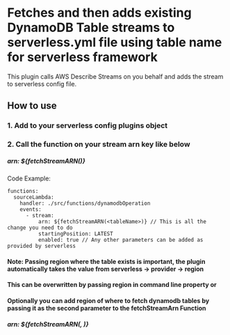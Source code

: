 # Fetches and then adds existing DynamoDB Table streams to serverless.yml file using table name for serverless framework

This plugin calls AWS Describe Streams on you behalf and adds the stream to serverless config file.

## How to use

### 1. Add to your serverless config plugins object

### 2. Call the function on your stream arn key like below

##### arn: ${fetchStreamARN(<tableName>)}

Code Example: 
```
functions:
  sourceLambda:
    handler: ./src/functions/dynamodbOperation
    events:
      - stream:
          arn: ${fetchStreamARN(<tableName>)} // This is all the change you need to do
          startingPosition: LATEST
          enabled: true // Any other parameters can be added as provided by serverless
```

#### Note: Passing region where the table exists is important, the plugin automatically takes the value from serverless -> provider -> region

#### This can be overwritten by passing region in command line property or
#### Optionally you can add region of where to fetch dynamodb tables by passing it as the second parameter to the fetchStreamArn Function 

##### arn: ${fetchStreamARN(<tableName>, <region>)}